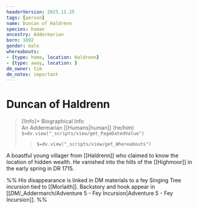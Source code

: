 ```yaml
---
headerVersion: 2023.11.25
tags: [person]
name: Duncan of Haldrenn
species: human
ancestry: Addermarian
born: 1692
gender: male
whereabouts:
- {type: home, location: Haldrenn}
- {type: away, location: }
dm_owner: tim
dm_notes: important
---
```

# Duncan of Haldrenn
>[!info]+ Biographical Info  
> An Addermarian [[Humans|human]] (he/him)  
> `$=dv.view("_scripts/view/get_PageDatedValue")`  
>> `$=dv.view("_scripts/view/get_Whereabouts")`

A boastful young villager from [[Haldrenn]] who claimed to know the location of hidden wealth. He vanished into the hills of the [[Highmoor]] in the early spring in DR 1715. 

%% His disappearance is linked in DM materials to a fey Singing Tree incursion tied to [[Morlaith]]. Backstory and hook appear in [[_DM_/_Addermarch/Adventure 5 - Fey Incursion|Adventure 5 - Fey Incursion]]. %%
